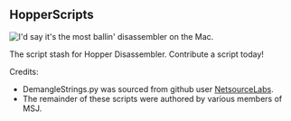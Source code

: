 HopperScripts
---
![I'd say it's the most ballin' disassembler on the Mac.](http://hopperapp.com/Hopper_v3.png)

The script stash for Hopper Disassembler.  Contribute a script today!

Credits:

* DemangleStrings.py was sourced from github user [NetsourceLabs](https://github.com/NetsourceLabs/HopperScripts).
* The remainder of these scripts were authored by various members of MSJ.